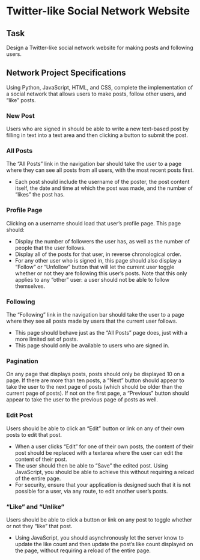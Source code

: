 # Twitter-like Social Network Website

## Task

Design a Twitter-like social network website for making posts and following users.

## Network Project Specifications

Using Python, JavaScript, HTML, and CSS, complete the implementation of a social network that allows users to make posts, follow other users, and “like” posts.

### New Post

Users who are signed in should be able to write a new text-based post by filling in text into a text area and then clicking a button to submit the post.

### All Posts

The “All Posts” link in the navigation bar should take the user to a page where they can see all posts from all users, with the most recent posts first.

- Each post should include the username of the poster, the post content itself, the date and time at which the post was made, and the number of “likes” the post has.

### Profile Page

Clicking on a username should load that user’s profile page. This page should:

- Display the number of followers the user has, as well as the number of people that the user follows.
- Display all of the posts for that user, in reverse chronological order.
- For any other user who is signed in, this page should also display a “Follow” or “Unfollow” button that will let the current user toggle whether or not they are following this user’s posts. Note that this only applies to any “other” user: a user should not be able to follow themselves.

### Following

The “Following” link in the navigation bar should take the user to a page where they see all posts made by users that the current user follows.

- This page should behave just as the “All Posts” page does, just with a more limited set of posts.
- This page should only be available to users who are signed in.

### Pagination

On any page that displays posts, posts should only be displayed 10 on a page. If there are more than ten posts, a “Next” button should appear to take the user to the next page of posts (which should be older than the current page of posts). If not on the first page, a “Previous” button should appear to take the user to the previous page of posts as well.

### Edit Post

Users should be able to click an “Edit” button or link on any of their own posts to edit that post.

- When a user clicks “Edit” for one of their own posts, the content of their post should be replaced with a textarea where the user can edit the content of their post.
- The user should then be able to “Save” the edited post. Using JavaScript, you should be able to achieve this without requiring a reload of the entire page.
- For security, ensure that your application is designed such that it is not possible for a user, via any route, to edit another user’s posts.

### “Like” and “Unlike”

Users should be able to click a button or link on any post to toggle whether or not they “like” that post.

- Using JavaScript, you should asynchronously let the server know to update the like count and then update the post’s like count displayed on the page, without requiring a reload of the entire page.
